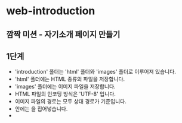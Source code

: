 # web-introduction

## 깜짝 미션 - 자기소개 페이지 만들기

## 1단계

- 'introduction' 폴더는 'html' 폴더와 'images' 폴더로 이루어져 있습니다.
- 'html' 폴더에는 HTML 종류의 파일을 저장합니다.
- 'images' 폴더에는 이미지 파일을 저장합니다.
- HTML 파일의 인코딩 방식은 'UTF-8' 입니다.
- 이미지 파일의 경로는 모두 상대 경로가 기준입니다.
- <head> 안에는 <meta charset="utf-8">을 집어넣습니다.
- <title>은 재량
- 본문은 <div>로 적절히 화면을 나누어야 합니다.
- 적절히 <h#>으로 섹션을 구분하여 주세요.
- 본인의 이름과 간단한 자기소개가 문단으로 구성되어 있어야 합니다.
- 인생 영화 BEST5를 표로 정리하여 보여주세요.
- 영화의 포스터와 바로가기 링크(네이버 영화)는 꼭 있어야 합니다.
- 방문자가 남길 수 있는 방명록이 있어야합니다.
- 이름은 <input>으로 type은 'text'입니다.
- 방문자가 본인의 취향의 영화를 고를 수 있도록 체크박스 형태로 제공합니다. (예시 파일은 라디오버튼으로 되어 있어 오류!)
- 등록 버튼과 취소 버튼이 있어야 합니다.
- 등록 버튼은 <button>을 사용하며 type은 'button'입니다.
- 취소 버튼은 <button>을 사용하며 type은 'reset'입니다.
- 본문에 관한 자세한 요구 사항 예시 파일을 참고해 주세요!

## 2단계

- 방명록에 등록한 사람 이름(OOO)과 일치하는 취향의 개수(N)를 조사하여 “OOO님, 저와 N개의 취향이 같으시네요!"라는 Alert를 띄워 주세요.

## 기능 목록

### html

- [x] feat: 자기소개 작성
- [x] feat: 인생 베스트 영화 작성
- [x] feat: 인생 베스트 영화 사진 입력
- [x] feat: 네이버 영화 링크 연결
- [x] feat: 방명록 틀 작성

### js

- [x] feat: 영화 데이터를 바탕으로 영화 그리기
- [x] feat: 영화 데이터를 바탕으로 방명록 그리기
- [x] feat: 방명록을 작성한 사람의 이름 가져오기
- [x] feat: 같은 영화 취향 개수 가져오기
- [x] feat: 이름과 취향 개수 띄우기

### css

- [x] feat: css 리셋
- [x] feat: 전체 화면 구성
- [ ] feat: 자기소개 꾸미기
- [ ] feat: 인생 베스트 영화 꾸미기
- [ ] feat: 방명록 꾸미기
